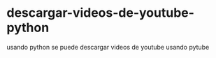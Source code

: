 # descargar-videos-de-youtube-python
usando python se puede descargar videos de youtube usando pytube
